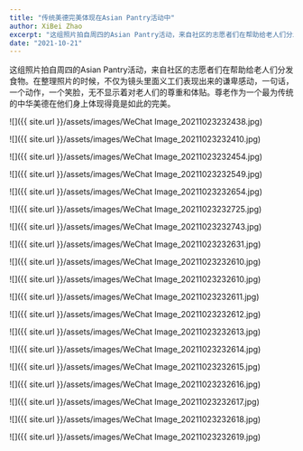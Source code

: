 ```yaml
---
title: "传统美德完美体现在Asian Pantry活动中"
author: XiBei Zhao
excerpt: "这组照片拍自周四的Asian Pantry活动，来自社区的志愿者们在帮助给老人们分发食物。在整理照片的时候，不仅为镜头里面义工们表现出来的谦卑感动，一句话，一个动作，一个笑脸，无不显示着对老人们的尊重和体贴。尊老作为一个最为传统的中华美德在他们身上体现得竟是如此的完美。"
date: "2021-10-21"
---
```


这组照片拍自周四的Asian Pantry活动，来自社区的志愿者们在帮助给老人们分发食物。在整理照片的时候，不仅为镜头里面义工们表现出来的谦卑感动，一句话，一个动作，一个笑脸，无不显示着对老人们的尊重和体贴。尊老作为一个最为传统的中华美德在他们身上体现得竟是如此的完美。

![]({{ site.url }}/assets/images/WeChat Image_20211023232438.jpg)

![]({{ site.url }}/assets/images/WeChat Image_20211023232410.jpg)

![]({{ site.url }}/assets/images/WeChat Image_20211023232454.jpg)

![]({{ site.url }}/assets/images/WeChat Image_20211023232549.jpg)

![]({{ site.url }}/assets/images/WeChat Image_20211023232654.jpg)

![]({{ site.url }}/assets/images/WeChat Image_20211023232725.jpg)

![]({{ site.url }}/assets/images/WeChat Image_20211023232743.jpg)

![]({{ site.url }}/assets/images/WeChat Image_20211023232631.jpg)

![]({{ site.url }}/assets/images/WeChat Image_20211023232610.jpg)

![]({{ site.url }}/assets/images/WeChat Image_20211023232610.jpg)

![]({{ site.url }}/assets/images/WeChat Image_20211023232611.jpg)

![]({{ site.url }}/assets/images/WeChat Image_20211023232612.jpg)

![]({{ site.url }}/assets/images/WeChat Image_20211023232613.jpg)

![]({{ site.url }}/assets/images/WeChat Image_20211023232614.jpg)

![]({{ site.url }}/assets/images/WeChat Image_20211023232615.jpg)

![]({{ site.url }}/assets/images/WeChat Image_20211023232616.jpg)

![]({{ site.url }}/assets/images/WeChat Image_20211023232617.jpg)

![]({{ site.url }}/assets/images/WeChat Image_20211023232618.jpg)

![]({{ site.url }}/assets/images/WeChat Image_20211023232619.jpg)
